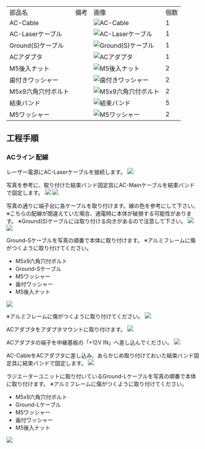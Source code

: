 <table class="packing-list">
    <tbody>
        <tr>
            <td>部品名</td>
            <td>備考</td>
            <td class="packing-img">画像</td>
            <td>個数</td>
        </tr>
        <tr>
            <td>AC-Cable</td>
            <td></td>
            <td><img src="./images/packing/AC-Cable.jpg" alt="AC-Cable"/></td>
            <td>1</td>
        </tr>
        <tr>
            <td>AC-Laserケーブル</td>
            <td></td>
            <td><img src="./images/packing/172.jpg" alt="AC-Laserケーブル"/></td>
            <td>1</td>
        </tr>
        <tr>
            <td>Ground(S)ケーブル</td>
            <td></td>
            <td><img src="./images/packing/185.jpg" alt="Ground(S)ケーブル"/></td>
            <td>1</td>
        </tr>
        <tr>
            <td>ACアダプタ</td>
            <td></td>
            <td><img src="./images/packing/AC-Adapter.jpg" alt="ACアダプタ"/></td>
            <td>1</td>
        </tr>
        <tr>
            <td>M5後入ナット</td>
            <td></td>
            <td><img src="./images/packing/139.jpg" alt="M5後入ナット"/></td>
            <td>2</td>
        </tr>
        <tr>
            <td>歯付きワッシャー</td>
            <td></td>
            <td><img src="./images/packing/194.jpg" alt="歯付きワッシャー"/></td>
            <td>2</td>
        </tr>
        <tr>
            <td>M5x9六角穴付ボルト</td>
            <td></td>
            <td><img src="./images/packing/144.jpg" alt="M5x9六角穴付ボルト"/></td>
            <td>2</td>
        </tr>
        <tr>
            <td>結束バンド</td>
            <td></td>
            <td><img src="./images/packing/120.jpg" alt="結束バンド"/></td>
            <td>5</td>
        </tr>
        <tr>
            <td>M5ワッシャー</td>
            <td></td>
            <td><img src="./images/packing/140.jpg" alt="M5ワッシャー"/></td>
            <td>2</td>
        </tr>
    </tbody>
</table>

## 工程手順

### ACライン 配線

レーザー電源にAC-Laserケーブルを接続します。
<img src="./images/022/IMG_1995.jpg"/>

写真を参考に、取り付けた結束バンド固定具にAC-Mainケーブルを結束バンドで固定します。
<img src="./images/022/IMG_1999.jpg"/>
<img src="./images/022/IMG_2000.jpg"/>

写真の通りに端子台に各ケーブルを取り付けます。線の色を参考にして下さい。
※こちらの配線が間違えていた場合、通電時に本体が破損する可能性があります。
※Ground(S)ケーブルには取り付ける向きがあるので注意して下さい。
<img src="./images/022/IMG_2002.jpg"/>
<img src="./images/022/008.jpg"/>

Ground-Sケーブルを写真の順番で本体に取り付けます。
※アルミフレームに傷がつくように取り付けてください。
- M5x9六角穴付ボルト
- Ground-Sケーブル
- M5ワッシャー
- 歯付ワッシャー
- M5後入ナット
<img src="./images/022/IMG_1497.jpg"/>

※アルミフレームに傷がつくように取り付けてください。
<img src="./images/022/IMG_2004.jpg"/>

ACアダプタをアダプタマウントに取り付けます。
<img src="./images/022/IMG_2008.jpg"/>

ACアダプタの端子を中継基板の「+12V IN」へ差し込んでください。
<img src="./images/022/IMG_2014.jpg"/>

AC-CableをACアダプタに差し込み、あらかじめ取り付けておいた結束バンド固定具に結束バンドで固定します。
<img src="./images/022/IMG_2017.jpg"/>

ラジエーターユニットに取り付いているGround-Lケーブルを写真の順番で本体に取り付けます。
※アルミフレームに傷がつくように取り付けてください。
- M5x9六角穴付ボルト
- Ground-Lケーブル
- M5ワッシャー
- 歯付ワッシャー
- M5後入ナット
<img src="./images/022/IMG_1497-2.jpg"/>
